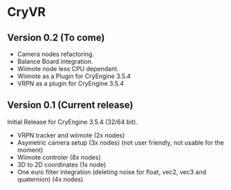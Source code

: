 CryVR
=======================


Version 0.2 (To come)
-----------------

- Camera nodes refactoring.
- Balance Board integration.
- Wiimote node less CPU dependant.
- Wiimote as a Plugin for CryEngine 3.5.4
- VRPN as a plugin for CryEngine 3.5.4


Version 0.1 (Current release)
----------------------

Initial Release for CryEngine 3.5.4 (32/64 bit).

- VRPN tracker and wiimote (2x nodes) 
- Asymetric camera setup (3x nodes) (not user friendly, not usable for the moment)
- Wiimote controler (8x nodes)
- 3D to 2D coordinates (1x node) 
- One euro filter integration (deleting noise for float, vec2, vec3 and quaternion) (4x nodes)
